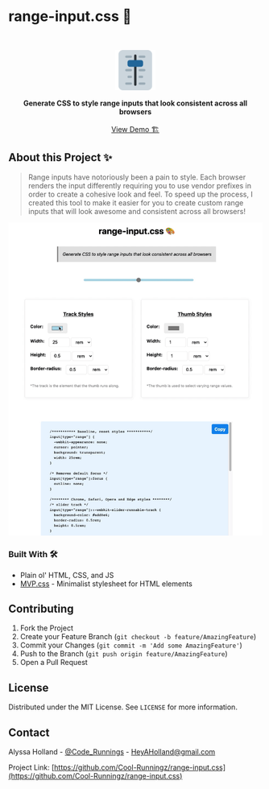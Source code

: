 # range-input.css 🎨

<!-- PROJECT LOGO -->
<br />
<p align="center">
  <a href="https://github.com/Cool-Runningz/range-input.css">
    <img src="https://github.com/Cool-Runningz/range-input.css/blob/main/apple-touch-icon.png" alt="Logo" width="80" height="80">
  </a>
  <p align="center">
  <strong> Generate CSS to style range inputs that look consistent across all browsers</strong>
    <br />
    <br />
    <a href="https://range-input-css.netlify.app/">View Demo 🏗️</a>
  </p>
</p>

<!-- ABOUT THE PROJECT -->

## About this Project ✨

> Range inputs have notoriously been a pain to style. Each browser renders the input differently requiring you to use vendor prefixes in order to create a cohesive look and feel. To speed up the process, I created this tool to make it easier for you to create custom range inputs that will look awesome and consistent across all browsers!

<img src="images/range-input-css-demo.gif" height="auto" width="800px"  margin="20px">

### Built With 🛠️

- Plain ol' HTML, CSS, and JS
- [MVP.css](https://andybrewer.github.io/mvp/) - Minimalist stylesheet for HTML elements

<!-- CONTRIBUTING -->

## Contributing

1. Fork the Project
2. Create your Feature Branch (`git checkout -b feature/AmazingFeature`)
3. Commit your Changes (`git commit -m 'Add some AmazingFeature'`)
4. Push to the Branch (`git push origin feature/AmazingFeature`)
5. Open a Pull Request

<!-- LICENSE -->

## License

Distributed under the MIT License. See `LICENSE` for more information.

<!-- CONTACT -->

## Contact

Alyssa Holland - [@Code_Runnings](https://twitter.com/your_username) - HeyAHolland@gmail.com

Project Link: [https://github.com/Cool-Runningz/range-input.css](https://github.com/Cool-Runningz/range-input.css)
